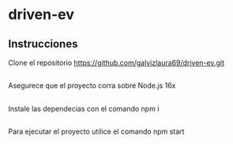 # driven-ev
## Instrucciones
Clone el repositorio https://github.com/galvizlaura69/driven-ev.git
##
Asegurece que el proyecto corra sobre Node.js 16x
##
Instale las dependecias con el comando npm i
##
Para ejecutar el proyecto utilice  el comando npm start
